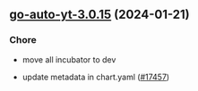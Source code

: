 

## [go-auto-yt-3.0.15](https://github.com/truecharts/charts/compare/go-auto-yt-3.0.14...go-auto-yt-3.0.15) (2024-01-21)

### Chore



- move all incubator to dev

- update metadata in chart.yaml ([#17457](https://github.com/truecharts/charts/issues/17457))